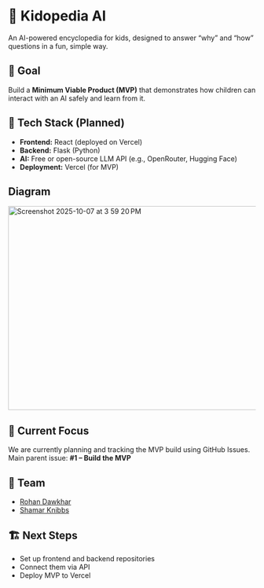 # 🧠 Kidopedia AI

An AI-powered encyclopedia for kids, designed to answer “why” and “how” questions in a fun, simple way.

## 🚀 Goal
Build a **Minimum Viable Product (MVP)** that demonstrates how children can interact with an AI safely and learn from it.

## 🧩 Tech Stack (Planned)
- **Frontend:** React (deployed on Vercel)  
- **Backend:** Flask (Python)  
- **AI:** Free or open-source LLM API (e.g., OpenRouter, Hugging Face)  
- **Deployment:** Vercel (for MVP)
## Diagram
<img width="808" height="415" alt="Screenshot 2025-10-07 at 3 59 20 PM" src="https://github.com/user-attachments/assets/227eaa9c-7446-4ed2-8ca0-f2fe9ff6ac26" />

## 📅 Current Focus
We are currently planning and tracking the MVP build using GitHub Issues.  
Main parent issue: **#1 – Build the MVP**

## 👥 Team
- [Rohan Dawkhar](https://www.linkedin.com/in/rohan-dawkhar/)
- [Shamar Knibbs](https://www.linkedin.com/in/shamar-knibbs/)

## 🏗️ Next Steps
- Set up frontend and backend repositories  
- Connect them via API  
- Deploy MVP to Vercel 
